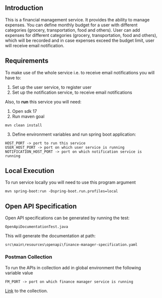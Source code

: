 ## Introduction ##
This is a financial management service. It provides the ability to manage expenses.
You can define monthly budget for a user with different categories (grocery, transportation, food and others).
User can add expenses for different categories (grocery, transportation, food and others), which will be recorded and in
case expenses exceed the budget limit, user will receive email notification.

## Requirements ##
To make use of the whole service i.e. to receive email notifications you will have to:
1. Set up the user service, to register user
2. Set up the notification service, to receive email notifications

Also, to **run** this service you will need:
1. Open sdk 17
2. Run maven goal

`mvn clean install`

3. Define environment variables and run spring boot application:
```
HOST_PORT -> port to run this service
USER_HOST_PORT -> port on which user service is running
NOTIFICATION_HOST_PORT -> port on which notification service is running 
```

## Local Execution ##
To run service locally you will need to use this program argument

`mvn spring-boot:run -Dspring-boot.run.profiles=local`

## Open API Specification ##
Open API specifications can be generated by running the test:
```
OpenApiDocumentationTest.java
```
This will generate the documentation at path:
```
src\main\resources\openapi\finance-manager-specification.yaml
```

### Postman Collection ###
To run the APIs in collection add in global environment the following variable value
```
FM_PORT -> port on which finance manager service is running
```
[Link](https://api.postman.com/collections/38535958-cc4e10c2-9583-4f42-8bf4-650c99515e33?access_key=PMAT-01J8FXA0HCX3HSZAG6AGFPDJBN)
to the collection.